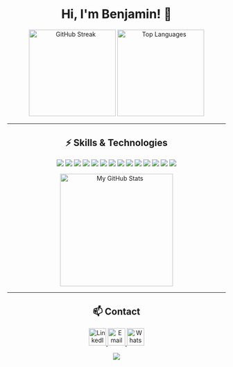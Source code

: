 <h1 align="center">Hi, I'm Benjamin! 👋</h1>

<p align="center">
  <img src="https://streak-stats.demolab.com?user=benser22&theme=cobalt&locale=es" alt="GitHub Streak" height="200"/>
  <img src="https://github-readme-stats.vercel.app/api/top-langs/?username=benser22&layout=compact&theme=cobalt&locale=es" alt="Top Languages" height="200"/>
</p>

<hr>

<h2 align="center">⚡ Skills & Technologies</h2>
<p align="center">
  <img src="https://img.shields.io/badge/JavaScript-F7DF1E?style=for-the-badge&logo=javascript&logoColor=black"/>
  <img src="https://img.shields.io/badge/TypeScript-3178C6?style=for-the-badge&logo=typescript&logoColor=white"/>
  <img src="https://img.shields.io/badge/React-61DAFB?style=for-the-badge&logo=react&logoColor=black"/>
  <img src="https://img.shields.io/badge/Next.js-000?style=for-the-badge&logo=nextdotjs&logoColor=white"/>
  <img src="https://img.shields.io/badge/Tailwind_CSS-38B2AC?style=for-the-badge&logo=tailwind-css&logoColor=white"/>
  <img src="https://img.shields.io/badge/ESLint-4B32C3?style=for-the-badge&logo=eslint&logoColor=white"/>
  <img src="https://img.shields.io/badge/Prettier-F7B93E?style=for-the-badge&logo=prettier&logoColor=white"/>
  <img src="https://img.shields.io/badge/Express-000?style=for-the-badge&logo=express&logoColor=white"/>
  <img src="https://img.shields.io/badge/PostgreSQL-336791?style=for-the-badge&logo=postgresql&logoColor=white"/>
  <img src="https://img.shields.io/badge/MongoDB-47A248?style=for-the-badge&logo=mongodb&logoColor=white"/>
  <img src="https://img.shields.io/badge/Redux-764ABC?style=for-the-badge&logo=redux&logoColor=white"/>
  <img src="https://img.shields.io/badge/Zustand-000?style=for-the-badge&logo=Zustand&logoColor=white"/>
  <img src="https://img.shields.io/badge/Framer_Motion-0055FF?style=for-the-badge&logo=framer&logoColor=white"/>
  <img src="https://img.shields.io/badge/Vite-646CFF?style=for-the-badge&logo=vite&logoColor=yellow"/>
</p>

<p align="center">
  <img src="https://i.pinimg.com/originals/7d/06/89/7d068990a6d0fa0b99d8ca96afde86dc.gif" width="260" alt="My GitHub Stats"/>
</p>

<hr>

<h2 align="center">📫 Contact</h2>

<p align="center">
  <a href="https://www.linkedin.com/in/bsf22/" target="_blank">
    <img src="https://res.cloudinary.com/djzp2k8gd/image/upload/v1714497466/icons/yqlmrg6djdsadiogusje.png" width="40" alt="LinkedIn"/>
  </a>
  <a href="mailto:benser22@gmail.com" target="_blank">
    <img src="https://res.cloudinary.com/djzp2k8gd/image/upload/v1714497465/icons/gzy2gk3cklfr0ysobc7l.png" width="40" alt="Email"/>
  </a>
  <a href="https://wa.me/+5493815988025" target="_blank">
    <img src="https://res.cloudinary.com/djzp2k8gd/image/upload/v1714497466/icons/vknu3drylpd66rcrzjs5.png" width="40" alt="WhatsApp"/>
  </a>
</p>

<div align="center">
  <img src="https://komarev.com/ghpvc/?username=benser22&&style=flat-square" />
</div>  
